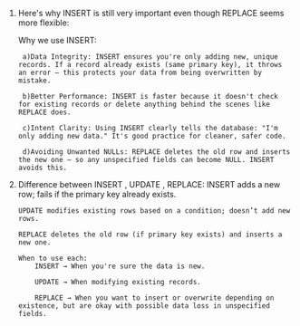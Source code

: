 1) Here's why INSERT is still very important even though REPLACE seems more flexible:

    Why we use INSERT:

        a)Data Integrity: INSERT ensures you're only adding new, unique records. If a record already exists (same primary key), it throws an error — this protects your data from being overwritten by mistake.

        b)Better Performance: INSERT is faster because it doesn't check for existing records or delete anything behind the scenes like REPLACE does.

        c)Intent Clarity: Using INSERT clearly tells the database: "I'm only adding new data." It's good practice for cleaner, safer code.

        d)Avoiding Unwanted NULLs: REPLACE deletes the old row and inserts the new one — so any unspecified fields can become NULL. INSERT avoids this.

2)  Difference between INSERT , UPDATE , REPLACE:
        INSERT adds a new row; fails if the primary key already exists.

        UPDATE modifies existing rows based on a condition; doesn’t add new rows.

        REPLACE deletes the old row (if primary key exists) and inserts a new one.

        When to use each:
            INSERT → When you're sure the data is new.

            UPDATE → When modifying existing records.

            REPLACE → When you want to insert or overwrite depending on existence, but are okay with possible data loss in unspecified fields.
